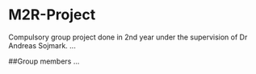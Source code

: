 # M2R-Project
Compulsory group project done in 2nd year under the supervision of Dr Andreas Sojmark. ...

##Group members
...
